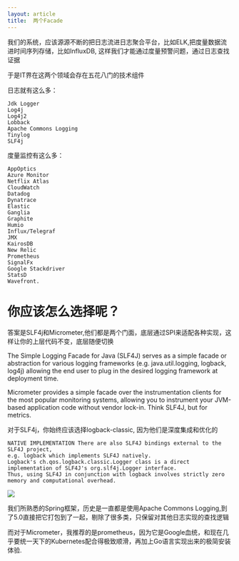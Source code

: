 ```yaml
---
layout: article
title:  两个Facade
---
```

我们的系统，应该源源不断的把日志流进日志聚合平台，比如ELK,把度量数据流进时间序列存储，比如InfluxDB, 这样我们才能通过度量预警问题，通过日志查找证据

于是IT界在这两个领域会存在五花八门的技术组件

日志就有这么多：

```
Jdk Logger
Log4j
Log4j2
Lobback
Apache Commons Logging
Tinylog
SLF4j
```

度量监控有这么多：

```
AppOptics
Azure Monitor
Netflix Atlas
CloudWatch
Datadog
Dynatrace
Elastic
Ganglia
Graphite
Humio
Influx/Telegraf
JMX
KairosDB
New Relic
Prometheus
SignalFx
Google Stackdriver
StatsD
Wavefront.
```

# 你应该怎么选择呢？

答案是SLF4j和Micrometer,他们都是两个门面，底层通过SPI来适配各种实现，这样让你的上层代码不变，底层随便切换


The Simple Logging Facade for Java (SLF4J) serves as a simple facade or abstraction for various logging frameworks (e.g. java.util.logging, logback, log4j) allowing the end user to plug in the desired logging framework at deployment time.


Micrometer provides a simple facade over the instrumentation clients for the most popular monitoring systems, allowing you to instrument your JVM-based application code without vendor lock-in. Think SLF4J, but for metrics.


对于SLF4j，你始终应该选择logback-classic, 因为他们是深度集成和优化的

```
NATIVE IMPLEMENTATION There are also SLF4J bindings external to the SLF4J project, 
e.g. logback which implements SLF4J natively. 
Logback's ch.qos.logback.classic.Logger class is a direct implementation of SLF4J's org.slf4j.Logger interface. 
Thus, using SLF4J in conjunction with logback involves strictly zero memory and computational overhead.
```

![](http://www.slf4j.org/images/concrete-bindings.png)


我们所熟悉的Spring框架，历史是一直都是使用Apache Commons Logging,到了5.0直接把它打包到了一起，剔除了很多类，只保留对其他日志实现的查找逻辑


而对于Micrometer，我推荐的是prometheus，因为它是Google血统，和现在几乎要统一天下的Kubernetes配合得极致顺滑，再加上Go语言实现出来的极简安装体验.
